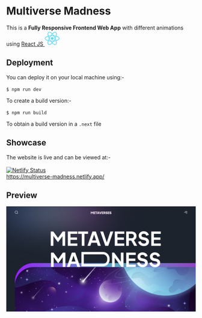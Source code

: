 # Multiverse Madness

This is a <b>Fully Responsive Frontend Web App</b> with different animations using <a href="https://reactjs.org/">React JS <img src="https://github.com/devicons/devicon/blob/master/icons/react/react-original.svg" alt="rjs" width="40px" height="40px" /></a>

## Deployment

You can deploy it on your local machine using:-

`$ npm run dev`

To create a build version:-

`$ npm run build`

To obtain a build version in a `.next` file

## Showcase

The website is live and can be viewed at:-
<br /><br />
[![Netlify Status](https://api.netlify.com/api/v1/badges/9246701e-1365-4959-9df6-7eec33b832da/deploy-status)](https://app.netlify.com/sites/multiverse-madness/deploys)
<br />
https://multiverse-madness.netlify.app/

## Preview

<a href="https://multiverse-madness.netlify.app/" target="_blank"><img src="./img_readme/main.jpg" alt="preview page" /></a>
